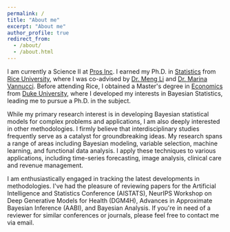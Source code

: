 ```yaml
---
permalink: /
title: "About me"
excerpt: "About me"
author_profile: true
redirect_from: 
  - /about/
  - /about.html
---
```


I am currently a Science II at [Pros Inc](https://pros.com/). I earned my Ph.D. in [Statistics](https://statistics.rice.edu/) from [Rice University](https://www.rice.edu/), where I was co-advised by [Dr. Meng Li](http://meng.rice.edu/) and [Dr. Marina Vannucci](http://marina.blogs.rice.edu/). Before attending Rice, I obtained a Master's degree in [Economics](https://econ.duke.edu/) from [Duke University](https://duke.edu/), where I developed my interests in Bayesian Statistics, leading me to pursue a Ph.D. in the subject.

While my primary research interest is in developing Bayesian statistical models for complex problems and applications, I am also deeply interested in other methodologies. I firmly believe that interdisciplinary studies frequently serve as a catalyst for groundbreaking ideas. My research spans a range of areas including Bayesian modeling, variable selection, machine learning, and functional data analysis. I apply these techniques to various applications, including time-series forecasting, image analysis, clinical care and revenue management.

I am enthusiastically engaged in tracking the latest developments in methodologies. I've had the pleasure of reviewing papers for the Artificial Intelligence and Statistics Conference (AISTATS), NeurIPS Workshop on Deep Generative Models for Health (DGM4H), Advances in Approximate Bayesian Inference (AABI), and Bayesian Analysis. If you're in need of a reviewer for similar conferences or journals, please feel free to contact me via email.
